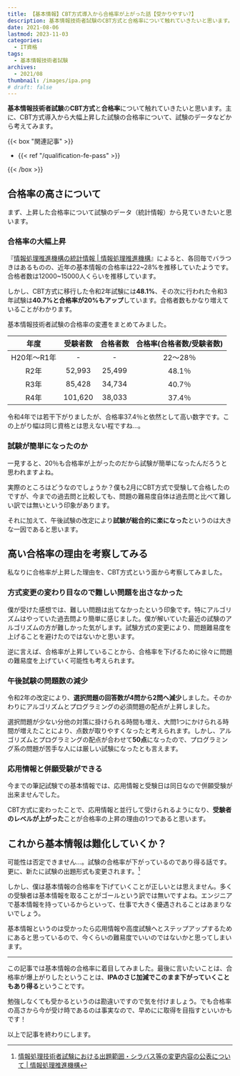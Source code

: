 ```yaml
---
title: 【基本情報】CBT方式導入から合格率が上がった話【受かりやすい?】
description: 基本情報技術者試験のCBT方式と合格率について触れていきたいと思います。主に、CBT方式導入から大幅上昇した試験の合格率について、試験のデータなどから考えてみます。
date: 2021-08-06
lastmod: 2023-11-03
categories: 
  - IT資格
tags: 
  - 基本情報技術者試験
archives: 
  - 2021/08
thumbnail: /images/ipa.png
# draft: false
---
```


**基本情報技術者試験**の**CBT方式**と**合格率**について触れていきたいと思います。主に、CBT方式導入から大幅上昇した試験の合格率について、試験のデータなどから考えてみます。
  
{{< box "関連記事" >}}
<ul>
<li>{{< ref "/qualification-fe-pass" >}}</li>
</ul>
{{< /box >}}

## 合格率の高さについて

まず、上昇した合格率について試験のデータ（統計情報）から見ていきたいと思います。

### 合格率の大幅上昇

『[情報処理推進機構の統計情報 | 情報処理推進機構](https://www.ipa.go.jp/shiken/reports/toukei.html)』によると、各回毎でバラつきはあるものの、近年の基本情報の合格率は22~28%を推移していたようです。合格者数は12000~15000人くらいを推移しています。

しかし、CBT方式に移行した令和2年試験には**48.1%**、その次に行われた令和3年試験は**40.7%**と合格率が**20%もアップ**しています。合格者数もかなり増えていることがわかります。

基本情報技術者試験の合格率の変遷をまとめてみました。

|年度|受験者数|合格者数|合格率(合格者数/受験者数)|
| :---: | :---: | :---: | :---: |
|H20年～R1年|-|-|22～28％|
|R2年|52,993|25,499|48.1％|
|R3年|85,428|34,734|40.7％|
|R4年|101,620|38,033|37.4％|

令和4年では若干下がりましたが、合格率37.4％と依然として高い数字です。この上がり幅は同じ資格とは思えない程ですね…。

### 試験が簡単になったのか

一見すると、20％も合格率が上がったのだから試験が簡単になったんだろうと思われますよね。

実際のところはどうなのでしょうか？僕も2月にCBT方式で受験して合格したのですが、今までの過去問と比較しても、問題の難易度自体は過去問と比べて難しい訳では無いという印象があります。

それに加えて、午後試験の改定により**試験が総合的に楽になった**というのは大きな一因であると思います。

## 高い合格率の理由を考察してみる

私なりに合格率が上昇した理由を、CBT方式という面から考察してみました。

### 方式変更の変わり目なので難しい問題を出さなかった

僕が受けた感想では、難しい問題は出てなかったという印象です。特にアルゴリズムはやっていた過去問より簡単に感じました。僕が解いていた最近の試験のアルゴリズムの方が難しかった気がします。試験方式の変更により、問題難易度を上げることを避けたのではないかと思います。

逆に言えば、合格率が上昇していることから、合格率を下げるために徐々に問題の難易度を上げていく可能性も考えられます。

### 午後試験の問題数の減少

令和2年の改定により、**選択問題の回答数が4問から2問へ減少**しました。そのかわりにアルゴリズムとプログラミングの必須問題の配点が上昇しました。

選択問題が少ない分他の対策に掛けられる時間も増え、大問1つにかけられる時間が増えたことにより、点数が取りやすくなったと考えられます。しかし、アルゴリズムとプログラミングの配点が合わせて**50点**になったので、プログラミング系の問題が苦手な人には厳しい試験になったとも言えます。

### 応用情報と併願受験ができる

今までの筆記試験での基本情報では、応用情報と受験日は同日なので併願受験が出来ませんでした。

CBT方式に変わったことで、応用情報と並行して受けられるようになり、**受験者のレベルが上がった**ことが合格率の上昇の理由の1つであると思います。

## これから基本情報は難化していくか？

可能性は否定できません…。試験の合格率が下がっているのであり得る話です。更に、新たに試験の出題形式も変更されます。[^a]

[^a]:[情報処理技術者試験における出題範囲・シラバス等の変更内容の公表について | 情報処理推進機構](https://www.ipa.go.jp/news/2022/shiken/henkou20220425.html)

しかし、僕は基本情報の合格率を下げていくことが正しいとは思えません。多くの受験者は基本情報を取ることがゴールという訳では無いですよね。エンジニアで基本情報を持っているからといって、仕事で大きく優遇されることはあまりないでしょう。

基本情報というのは受かったら応用情報や高度試験へとステップアップするためにあると思っているので、今くらいの難易度でいいのではないかと思ってしまいます。

* * *

この記事では基本情報の合格率に着目してみました。最後に言いたいことは、合格率が爆上がりしたということは、**IPAのさじ加減でこのまま下がっていくこともあり得る**ということです。

勉強しなくても受かるというのは勘違いですので気を付けましょう。でも合格率の高さから今が受け時であるのは事実なので、早めにに取得を目指すといいかもです！

以上で記事を終わりにします。
